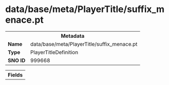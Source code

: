 <h1>data/base/meta/PlayerTitle/suffix_menace.pt</h1><table><tr><th colspan="100%">Metadata</th></tr><tr><td><b>Name</b></td><td>data/base/meta/PlayerTitle/suffix_menace.pt</td></tr><tr><td><b>Type</b></td><td>PlayerTitleDefinition</td></tr><tr><td><b>SNO ID</b></td><td>999668</td></tr></table>

<table><tr><th colspan="100%">Fields</th></tr></table>

